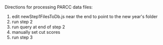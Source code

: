 Directions for processing PARCC data files:
1. edit newStep1FilesToDb.js near the end to point to the new year's folder
2. run step 2
3. run query at end of step 2
4. manually set cut scores
5. run step 3
